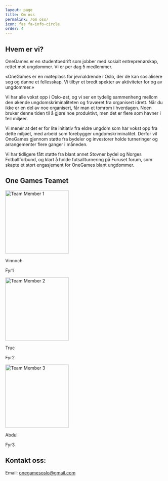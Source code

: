 ```yaml
---
layout: page
title: Om oss
permalink: /om oss/
icon: fas fa-info-circle
order: 4
---
```



## Hvem er vi?

OneGames er en studentbedrift som jobber med sosialt entreprenørskap, rettet mot ungdommer. Vi er per dag 5 medlemmer.

«OneGames er en møteplass for jevnaldrende i Oslo, der de kan sosialisere seg og danne et fellesskap. Vi tilbyr et bredt spekter av aktiviteter for og av ungdommer.»

Vi har alle vokst opp i Oslo-øst, og vi ser en tydelig sammenheng mellom den økende ungdomskriminaliteten og fraværet fra organisert idrett. Når du ikke er en del av noe organisert, får man et tomrom i hverdagen. Noen bruker denne tiden til å gjøre noe produktivt, men det er flere som havner i feil miljøer.

Vi mener at det er for lite initiativ fra eldre ungdom som har vokst opp fra dette miljøet, med arbeid som forebygger ungdomskriminalitet. Derfor vil OneGames gjennom støtte fra bydeler og investorer holde turneringer og arrangementer flere ganger i måneden.

Vi har tidligere fått støtte fra blant annet Stovner bydel og Norges Fotballforbund, og klart å holde futsallturnering på Furuset forum, som skapte et stort engasjement for OneGames blant ungdommer.



## One Games Teamet

<style>
.team-member img {
    width: 200px; /* Adjust as needed */
    height: 200px; /* Adjust as needed */
}
</style>

<div class="team">
    <div class="team-member">
        <img src="https://pbs.twimg.com/media/GGry02nWAAA7q93?format=jpg&name=large" alt="Team Member 1">
        <p>Vinnoch</p>
        <p>Fyr1</p>
    </div>
    <div class="team-member">
        <img src="https://pbs.twimg.com/media/GGryzAOWcAAE0Rv?format=jpg&name=small" alt="Team Member 2">
        <p>Truc</p>
        <p>Fyr2</p>
    </div>
    <div class="team-member">
        <img src="https://pbs.twimg.com/media/GGryxqcXYAATydV?format=jpg&name=small" alt="Team Member 3">
        <p>Abdul</p>
        <p>Fyr3</p>
    </div>
</div>





## Kontakt oss:

Email: onegamesoslo@gmail.com
